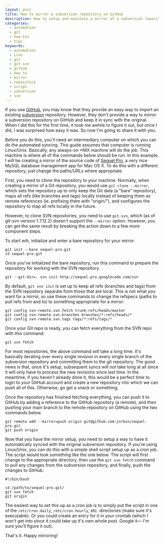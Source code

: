 ```yaml
---
layout: post
title: How to mirror a subversion repository on GitHub
description: How to setup and maintain a mirror of a subversion repository on GitHub.
categories:
  - automation
  - git
  - how-tos
  - tips
keywords:
  - automation
  - cron
  - git
  - git-svn
  - github
  - how to
  - mirror
  - repository
  - script
  - subversion
  - svn
---
```

If you use [GitHub](http://github.com/), you may know that they provide an easy way to import an
existing [subversion](http://subversion.apache.org/) repository. However, they don't provide a way
to _mirror_ a subversion repository on GitHub and keep it in sync with the original. When I did this
for the first time, it took me awhile to figure it out, but once I did, I was surprised how easy it
was. So now I'm going to share it with you.

<!--more-->

Before you do this, you'll need an intermediary computer on which you can do the automated syncing.
This guide assumes that computer is running Linux/Unix. Basically, any always-on *NIX machine will
do the job. This machine is where all of the commands below should be run. In this example, I will
be creating a mirror of the source code of [Sequel Pro](http://www.sequelpro.com/), a very nice
MySQL database management app for Mac OS X. To do this with a different repository, just change the
paths/URLs where appropriate.

First, you need to clone the repository to your machine. Normally, when creating a mirror of a Git
repository, you would use `git clone --mirror`, which sets the repository up to only keep the Git
data (a "bare" repository), maps all refs (like branches and tags) locally instead of keeping them
as remote references (ie. prefixing them with "origin/"), and configures the repository to map all
refs locally in the future.

However, to clone SVN repositories, you need to use `git-svn`, which (as of git-svn version
1.7.12.2) doesn't support the `--mirror` option. However, you can get the same result by breaking
the action down to a few more component steps.

To start wih, initialize and enter a bare repository for your mirror:

    git init --bare sequel-pro.git
    cd sequel-pro.git
    
Once you've initialized the bare repository, run this command to prepare the repository for working
with the SVN repository.

    git --git-dir=. svn init http://sequel-pro.googlecode.com/svn
    
By default, `git svn init` is set up to keep all refs (branches and tags) from the SVN repository
separate from those that are local. This is not what you want for a mirror, so use these commands
to change the refspecs (paths to pull refs from and to) to something appropriate for a mirror:

    git config svn-remote.svn.fetch trunk:refs/heads/master
    git config svn-remote.svn.branches branches/*:refs/heads/*
    git config svn-remote.svn.tags tags/*:refs/tags/*

Once your Git repo is ready, you can fetch everything from the SVN repo with this command:

    git svn fetch

For most repositories, the above command will take a long time. It's basically iterating over every
single revision in every single branch of the subversion repository and committing them to the git
repository. The good news is that, once it's setup, subsequent syncs will _not_ take long at all
since it will only have to process the new revisions since last time. In the meantime, if you
haven't already done it, this would be a perfect time to login to your GitHub account and create a
new repository into which we can push all of this. Otherwise, go get a snack or something.

Once the repository has finished fetching everything, you can push it to GitHub by adding a
reference to the GitHub repository (a remote), and then pushing your main branch to the remote
repository on GitHub using the two commands below.

    git remote add --mirror=push origin git@github.com:jnrbsn/sequel-pro.git
    git push origin

Now that you have the mirror setup, you need to setup a way to have it automatically synced with the
original subversion repository. If you're using Linux/Unix, you can do this with a simple shell
script setup up as a cron job. The script would look something like the one below. The script will
first change to the appropriate directory, then use the `git svn fetch` command to pull any changes
from the subversion repository, and finally, push the changes to GitHub.

    #!/bin/bash

    cd /path/to/sequel-pro.git/
    git svn fetch
    git origin

The easiest way to set this up as a cron job is to simply put the script in one of the
`/etc/cron.daily`, `/etc/cron.hourly`, etc. directories (make sure it's executable). Or you could
create an entry for it in your crontab (which I won't get into since it could take up it's own whole
post. Google it— I'm sure you'll figure it out).

That's it. Happy mirroring!
